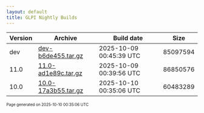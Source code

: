 ```yaml
---
layout: default
title: GLPI Nightly Builds
---
```


Version|Archive|Build date|Size
---|---|---|---
dev|[dev-b6de455.tar.gz](dev-b6de455.tar.gz)|2025-10-09 00:45:39 UTC|85097594
11.0|[11.0-ad1e89c.tar.gz](11.0-ad1e89c.tar.gz)|2025-10-09 00:39:56 UTC|86850576
10.0|[10.0-17a3b55.tar.gz](10.0-17a3b55.tar.gz)|2025-10-10 00:35:06 UTC|60483289

<font size="1">Page generated on 2025-10-10 00:35:06 UTC</font>
